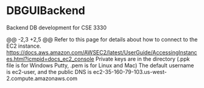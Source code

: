 # DBGUIBackend
Backend DB development for CSE 3330

@@ -2,3 +2,5 @@ Refer to this page for details about how to connect to the EC2 instance.
https://docs.aws.amazon.com/AWSEC2/latest/UserGuide/AccessingInstances.html?icmpid=docs_ec2_console
Private keys are in the directory (.ppk file is for Windows Putty, .pem is for Linux and Mac)
The default username is ec2-user, and the public DNS is ec2-35-160-79-103.us-west-2.compute.amazonaws.com
